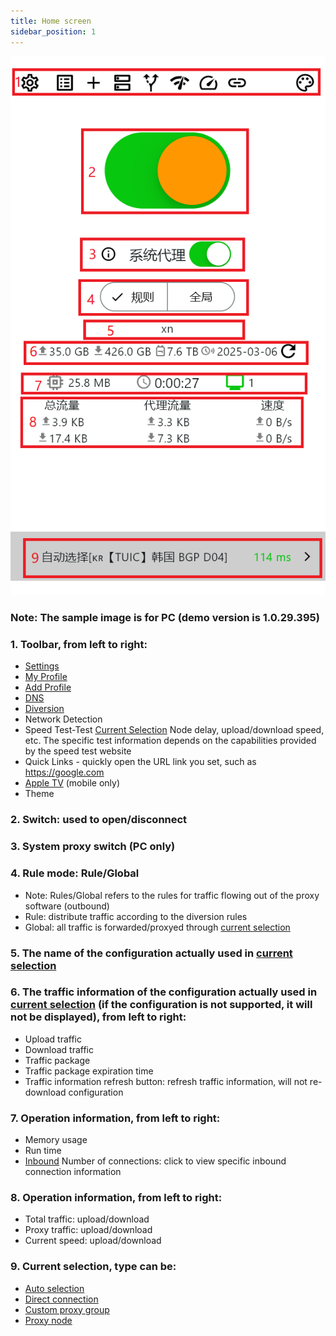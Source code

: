 ```yaml
---
title: Home screen
sidebar_position: 1
---
```


![](./img/home.png#center)

### Note: The sample image is for PC (demo version is 1.0.29.395)

### 1. Toolbar, from left to right:
- [Settings](../app-manual/settings.md)
- [My Profile](../app-manual/my-profiles.md)
- [Add Profile](../app-manual/add-profiles.md)
- [DNS](../app-manual/dns.md)
- [Diversion](../app-manual/diversion.md)
- Network Detection
- Speed ​​Test-Test [Current Selection](../app-manual/glossary.md) Node delay, upload/download speed, etc. The specific test information depends on the capabilities provided by the speed test website
- Quick Links - quickly open the URL link you set, such as https://google.com
- [Apple TV](../app-manual/appletv-home.md) (mobile only)
- Theme

### 2. Switch: used to open/disconnect

### 3. System proxy switch (PC only)

### 4. Rule mode: Rule/Global
- Note: Rules/Global refers to the rules for traffic flowing out of the proxy software (outbound)
- Rule: distribute traffic according to the diversion rules
- Global: all traffic is forwarded/proxyed through [current selection](../app-manual/glossary.md)

### 5. The name of the configuration actually used in [current selection](../app-manual/glossary.md)

### 6. The traffic information of the configuration actually used in [current selection](../app-manual/glossary.md) (if the configuration is not supported, it will not be displayed), from left to right:
- Upload traffic
- Download traffic
- Traffic package
- Traffic package expiration time
- Traffic information refresh button: refresh traffic information, will not re-download configuration

### 7. Operation information, from left to right:
- Memory usage
- Run time
- [Inbound](../app-manual/glossary.md) Number of connections: click to view specific inbound connection information

### 8. Operation information, from left to right:
- Total traffic: upload/download
- Proxy traffic: upload/download
- Current speed: upload/download

### 9. Current selection, type can be:
- [Auto selection](../app-manual/glossary.md)
- [Direct connection](../app-manual/glossary.md)
- [Custom proxy group](../app-manual/glossary.md)
- [Proxy node](../app-manual/glossary.md)